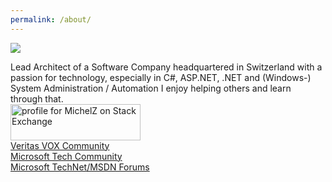 ```yaml
---
permalink: /about/
---
```

<img src="https://www.gravatar.com/avatar/a2ba30975134053b3baf7b8e3dd82499?s=128" />

Lead Architect of a Software Company headquartered in Switzerland with a passion for technology, especially in C#, ASP.NET, .NET and (Windows-) System Administration / Automation I enjoy helping others and learn through that. 
<br />
<a href="https://stackexchange.com/users/1384929/michelz"><img src="https://stackexchange.com/users/flair/1384929.png" width="208" height="58" alt="profile for MichelZ on Stack Exchange" title="profile for MichelZ on Stack Exchange" /></a><br />
<a href="https://vox.veritas.com/t5/user/viewprofilepage/user-id/112961">Veritas VOX Community</a><br />
<a href="https://techcommunity.microsoft.com/t5/user/viewprofilepage/user-id/203404">Microsoft Tech Community</a><br />
<a href="https://social.msdn.microsoft.com/Profile/michelz">Microsoft TechNet/MSDN Forums</a>